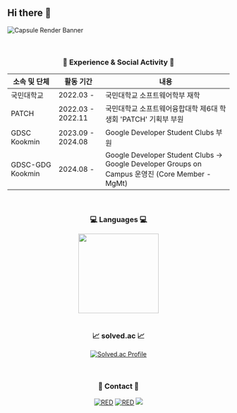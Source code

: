 ## Hi there 👋
![Capsule Render Banner](https://capsule-render.vercel.app/api?type=soft&color=0:00AEF3,50:d91920,100:FFF440&text=SeungHoon%20CHOI&fontColor=fff&fontSize=40&height=200&section=header)

<br/>

<h3 align='center'>🏫 Experience & Social Activity 🏫</h3>

<div align='center'>

|소속 및 단체|활동 기간|내용|
|---|---|---|
|국민대학교|2022.03 -|국민대학교 소프트웨어학부 재학|
|PATCH|2022.03 - 2022.11|국민대학교 소프트웨어융합대학 제6대 학생회 'PATCH' 기획부 부원|　　　
|GDSC Kookmin|2023.09 - 2024.08|Google Developer Student Clubs 부원|
|GDSC-GDG Kookmin|2024.08 -|Google Developer Student Clubs -> Google Developer Groups on Campus 운영진 (Core Member - MgMt)|

</div>

<br/>

<div align='center'>
  <h3 align='center'>💻 Languages 💻</h3>
  <a href="#">
  <img src="https://github-readme-stats.vercel.app/api/top-langs/?username=CSH2315&theme=react&exclude_repo=Jagi,assignment&layout=compact" align='center' height="180px" width = "60%">
</a>

</div>

<br/>

<div align='center'>
<h3 align='center'>📈 solved.ac 📈</h3>
  
[![Solved.ac Profile](http://mazassumnida.wtf/api/v2/generate_badge?boj=choish00123)](https://solved.ac/choish00123/) 

</div>

<br/>

</div>
<h3 align='center'>🙌 Contact 🙌</h3>
<div align='center'>
  <a href="https://github.com/CSH2315/"><img alt="RED" src ="https://img.shields.io/badge/GitHub-181717?style=flat-square&logo=GitHub&logoColor=white"/></a>
  <a href="https://www.linkedin.com/in/seunghoon-choi-83648032b/"><img alt="RED" src ="https://img.shields.io/badge/LinkedIn-0a66c2?style=flat-square&logo=LinkedIn&logoColor=white"/></a>
  <a href="mailto:choish00123@gmail.com"><img src="https://img.shields.io/badge/Gmail-E34F26?style=flat-square&logo=Gmail&logoColor=white&link=mailto:choish00123@gmail.com"/></a>
</div>


<br/>

<!--
**CSH2315/CSH2315** is a ✨ _special_ ✨ repository because its `README.md` (this file) appears on your GitHub profile.

Here are some ideas to get you started:

- 🔭 I’m currently working on ...
- 🌱 I’m currently learning ...
- 👯 I’m looking to collaborate on ...
- 🤔 I’m looking for help with ...
- 💬 Ask me about ...
- 📫 How to reach me: ...
- 😄 Pronouns: ...
- ⚡ Fun fact: ...
-->
